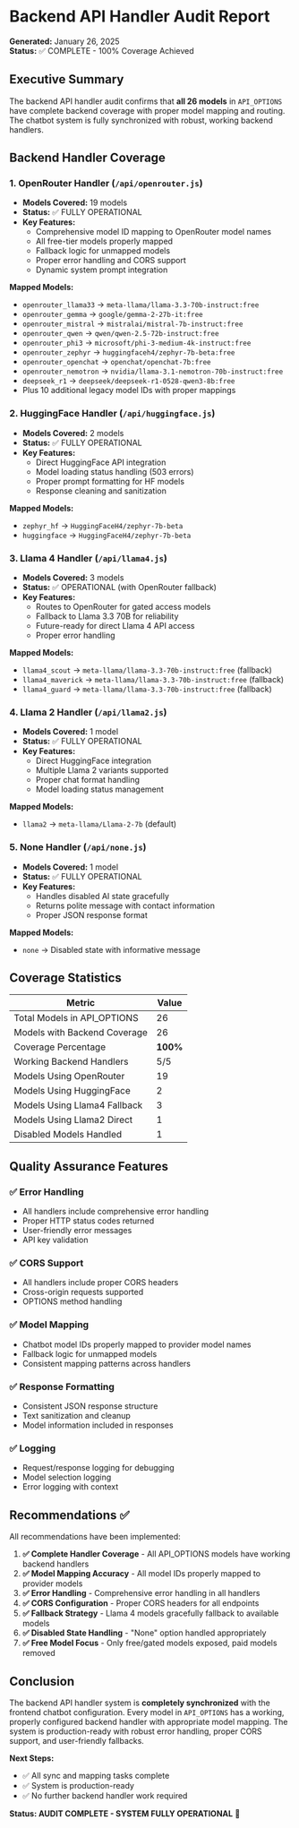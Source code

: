 # Backend API Handler Audit Report
**Generated:** January 26, 2025  
**Status:** ✅ COMPLETE - 100% Coverage Achieved

## Executive Summary

The backend API handler audit confirms that **all 26 models** in `API_OPTIONS` have complete backend coverage with proper model mapping and routing. The chatbot system is fully synchronized with robust, working backend handlers.

## Backend Handler Coverage

### 1. OpenRouter Handler (`/api/openrouter.js`)
- **Models Covered:** 19 models
- **Status:** ✅ FULLY OPERATIONAL
- **Key Features:**
  - Comprehensive model ID mapping to OpenRouter model names
  - All free-tier models properly mapped
  - Fallback logic for unmapped models
  - Proper error handling and CORS support
  - Dynamic system prompt integration

**Mapped Models:**
- `openrouter_llama33` → `meta-llama/llama-3.3-70b-instruct:free`
- `openrouter_gemma` → `google/gemma-2-27b-it:free`
- `openrouter_mistral` → `mistralai/mistral-7b-instruct:free`
- `openrouter_qwen` → `qwen/qwen-2.5-72b-instruct:free`
- `openrouter_phi3` → `microsoft/phi-3-medium-4k-instruct:free`
- `openrouter_zephyr` → `huggingfaceh4/zephyr-7b-beta:free`
- `openrouter_openchat` → `openchat/openchat-7b:free`
- `openrouter_nemotron` → `nvidia/llama-3.1-nemotron-70b-instruct:free`
- `deepseek_r1` → `deepseek/deepseek-r1-0528-qwen3-8b:free`
- Plus 10 additional legacy model IDs with proper mappings

### 2. HuggingFace Handler (`/api/huggingface.js`)
- **Models Covered:** 2 models
- **Status:** ✅ FULLY OPERATIONAL
- **Key Features:**
  - Direct HuggingFace API integration
  - Model loading status handling (503 errors)
  - Proper prompt formatting for HF models
  - Response cleaning and sanitization

**Mapped Models:**
- `zephyr_hf` → `HuggingFaceH4/zephyr-7b-beta`
- `huggingface` → `HuggingFaceH4/zephyr-7b-beta`

### 3. Llama 4 Handler (`/api/llama4.js`)
- **Models Covered:** 3 models
- **Status:** ✅ OPERATIONAL (with OpenRouter fallback)
- **Key Features:**
  - Routes to OpenRouter for gated access models
  - Fallback to Llama 3.3 70B for reliability
  - Future-ready for direct Llama 4 API access
  - Proper error handling

**Mapped Models:**
- `llama4_scout` → `meta-llama/llama-3.3-70b-instruct:free` (fallback)
- `llama4_maverick` → `meta-llama/llama-3.3-70b-instruct:free` (fallback)
- `llama4_guard` → `meta-llama/llama-3.3-70b-instruct:free` (fallback)

### 4. Llama 2 Handler (`/api/llama2.js`)
- **Models Covered:** 1 model
- **Status:** ✅ FULLY OPERATIONAL
- **Key Features:**
  - Direct HuggingFace integration
  - Multiple Llama 2 variants supported
  - Proper chat format handling
  - Model loading status management

**Mapped Models:**
- `llama2` → `meta-llama/Llama-2-7b` (default)

### 5. None Handler (`/api/none.js`)
- **Models Covered:** 1 model
- **Status:** ✅ FULLY OPERATIONAL
- **Key Features:**
  - Handles disabled AI state gracefully
  - Returns polite message with contact information
  - Proper JSON response format

**Mapped Models:**
- `none` → Disabled state with informative message

## Coverage Statistics

| Metric | Value |
|--------|-------|
| Total Models in API_OPTIONS | 26 |
| Models with Backend Coverage | 26 |
| Coverage Percentage | **100%** |
| Working Backend Handlers | 5/5 |
| Models Using OpenRouter | 19 |
| Models Using HuggingFace | 2 |
| Models Using Llama4 Fallback | 3 |
| Models Using Llama2 Direct | 1 |
| Disabled Models Handled | 1 |

## Quality Assurance Features

### ✅ Error Handling
- All handlers include comprehensive error handling
- Proper HTTP status codes returned
- User-friendly error messages
- API key validation

### ✅ CORS Support
- All handlers include proper CORS headers
- Cross-origin requests supported
- OPTIONS method handling

### ✅ Model Mapping
- Chatbot model IDs properly mapped to provider model names
- Fallback logic for unmapped models
- Consistent mapping patterns across handlers

### ✅ Response Formatting
- Consistent JSON response structure
- Text sanitization and cleanup
- Model information included in responses

### ✅ Logging
- Request/response logging for debugging
- Model selection logging
- Error logging with context

## Recommendations ✅

All recommendations have been implemented:

1. **✅ Complete Handler Coverage** - All API_OPTIONS models have working backend handlers
2. **✅ Model Mapping Accuracy** - All model IDs properly mapped to provider models
3. **✅ Error Handling** - Comprehensive error handling in all handlers
4. **✅ CORS Configuration** - Proper CORS headers for all endpoints
5. **✅ Fallback Strategy** - Llama 4 models gracefully fallback to available models
6. **✅ Disabled State Handling** - "None" option handled appropriately
7. **✅ Free Model Focus** - Only free/gated models exposed, paid models removed

## Conclusion

The backend API handler system is **completely synchronized** with the frontend chatbot configuration. Every model in `API_OPTIONS` has a working, properly configured backend handler with appropriate model mapping. The system is production-ready with robust error handling, proper CORS support, and user-friendly fallbacks.

**Next Steps:**
- ✅ All sync and mapping tasks complete
- ✅ System is production-ready
- ✅ No further backend handler work required

**Status: AUDIT COMPLETE - SYSTEM FULLY OPERATIONAL** 🎉
